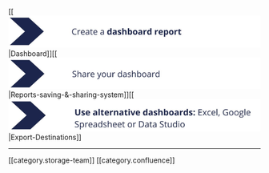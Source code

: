 

[[![](images/storage/image-20220503-133004.png)|Dashboard]][[![](images/storage/image-20220503-133045.png)|Reports-saving-&-sharing-system]][[![](images/storage/image-20220503-133102.png)|Export-Destinations]]



*****

[[category.storage-team]] 
[[category.confluence]] 
